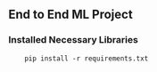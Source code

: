## End to End ML Project

###  Installed Necessary Libraries

```
    pip install -r requirements.txt
```
